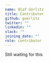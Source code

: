 ```yaml
---
name: Olaf Görlitz
title: Contributor
github: goerlitz
twitter: ""
linkedin: ""
slack: ""
joining_date: ""
role: contributor
---
```


Still waiting for this

